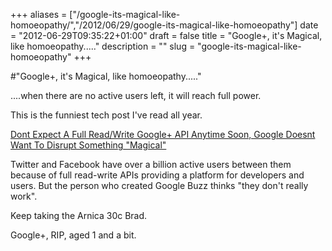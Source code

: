 +++
aliases = ["/google-its-magical-like-homoeopathy/","/2012/06/29/google-its-magical-like-homoeopathy"]
date = "2012-06-29T09:35:22+01:00"
draft = false
title = "Google+, it's Magical, like homoeopathy....."
description = ""
slug = "google-its-magical-like-homoeopathy"
+++

#"Google+, it's Magical, like homoeopathy....."

....when there are no active users left, it will reach full power.

This is the funniest tech post I've read all year.

<a href="http://techcrunch.com/2012/06/28/dont-expect-a-full-readwrite-google-api-anytime-soon-google-doesnt-want-to-disrupt-something-magical/">Dont Expect A Full Read/Write Google+ API Anytime Soon, Google Doesnt Want To Disrupt Something "Magical"</a>

Twitter and Facebook have over a billion active users between them because of full read-write APIs providing a platform for developers and users. But the person who created Google Buzz thinks "they don't really work".

Keep taking the Arnica 30c Brad.

Google+, RIP, aged 1 and a bit.
